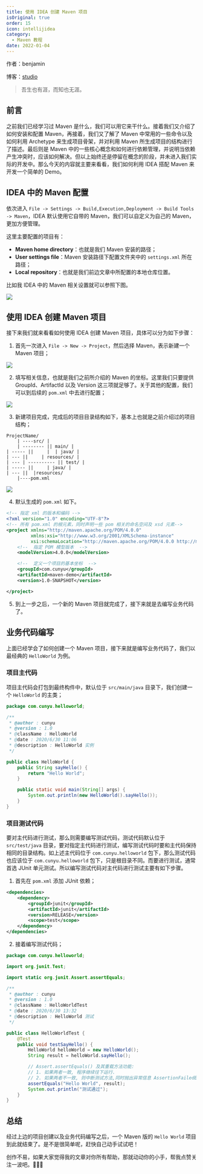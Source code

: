 ```yaml
---
title: 使用 IDEA 创建 Maven 项目
isOriginal: true
order: 15
icon: intellijidea
category:
  - Maven 教程
date: 2022-01-04
---
```


作者：benjamin

博客：[studio](https://benjam1n.eu.org)

> 吾生也有涯，而知也无涯。

## 前言

之前我们已经学习过 Maven 是什么，我们可以用它来干什么。接着我们又介绍了如何安装和配置 Maven，再接着，我们又了解了 Maven 中常用的一些命令以及如何利用 Archetype 来生成项目骨架，并对利用 Maven 所生成项目的结构进行了描述。最后则是 Maven 中的一些核心概念和如何进行依赖管理，并说明当依赖产生冲突时，应该如何解决。但以上始终还是停留在概念的阶段，并未进入我们实际的开发中。那么今天的内容就主要来看看，我们如何利用 IDEA 搭配 Maven 来开发一个简单的 Demo。

## IDEA 中的 Maven 配置

依次进入 `File -> Settings -> Build,Execution,Deployment -> Build Tools -> Maven`，IDEA 默认使用它自带的 Maven，我们可以自定义为自己的 Maven，更加方便管理。

这里主要配置的项目有：

- **Maven home directory**：也就是我们 Maven 安装的路径；
- **User settings file**：Maven 安装路径下配置文件夹中的 `settings.xml` 所在路径；
- **Local repository**：也就是我们前边文章中所配置的本地仓库位置。

比如我 IDEA 中的 Maven 相关设置就可以参照下图。

![](./assets/idea-maven-setting.png)

## 使用 IDEA 创建 Maven 项目

接下来我们就来看看如何使用 IDEA 创建 Maven 项目，具体可以分为如下步骤：

1.  首先一次进入 `File -> New -> Project`，然后选择 Maven，表示新建一个 Maven 项目；

![](./assets/maven-with-idea.png)

2.  填写相关信息，也就是我们之前所介绍的 Maven 的坐标。这里我们只要提供 GroupId、ArtifactId 以及 Version 这三项就足够了。关于其他的配置，我们可以到后续的 `pom.xml` 中去进行配置；

![](./assets/maven-pro-attr.png)

3.  新建项目完成，完成后的项目目录结构如下，基本上也就是之前介绍过的项目结构；

```
ProjectName/
    | ----src/ |
    | -------- || main/ |
| ----- ||     |  | java/ |
| --- ||     | resources/ |
| --- | ---------- || test/ |
| ----- ||     | java/ |
| --- ||  |resources/
    |----pom.xml
```

![](./assets/pro-structure.png)

4.  默认生成的 `pom.xml` 如下。

```xml
<!-- 指定 xml 的版本和编码 -->
<?xml version="1.0" encoding="UTF-8"?>
<!-- 所有 pom.xml 的根元素，同时声明一些 pom 相关的命名空间及 xsd 元素-->
<project xmlns="http://maven.apache.org/POM/4.0.0"
         xmlns:xsi="http://www.w3.org/2001/XMLSchema-instance"
         xsi:schemaLocation="http://maven.apache.org/POM/4.0.0 http://maven.apache.org/xsd/maven-4.0.0.xsd">
    <!--  指定 POM 模型版本  -->
    <modelVersion>4.0.0</modelVersion>

    <!--  定义一个项目的基本坐标  -->
    <groupId>com.cunyu</groupId>
    <artifactId>maven-demo</artifactId>
    <version>1.0-SNAPSHOT</version>

</project>

```

5.  到上一步之后，一个新的 Maven 项目就完成了，接下来就是去编写业务代码了。

## 业务代码编写

上面已经学会了如何创建一个 Maven 项目，接下来就是编写业务代码了，我们以最经典的 `HelloWorld` 为例。

### 项目主代码

项目主代码会打包到最终构件中，默认位于 `src/main/java` 目录下，我们创建一个 `HelloWorld` 的主类；

```java
package com.cunyu.helloworld;

/**
 * @author : cunyu
 * @version : 1.0
 * @className : HelloWorld
 * @date : 2020/6/30 11:06
 * @description : HelloWorld 实例
 */

public class HelloWorld {
    public String sayHello() {
        return "Hello World";
    }

    public static void main(String[] args) {
        System.out.println(new HelloWorld().sayHello());
    }
}
```

### 项目测试代码

要对主代码进行测试，那么则需要编写测试代码，测试代码默认位于 `src/test/java` 目录，要对指定主代码进行测试，编写测试代码时要和主代码保持相同的目录结构。如上述主代码位于 `com.cunyu.helloworld` 包下，那么测试代码也应该位于 `com.cunyu.helloworld` 包下，只是根目录不同。而要进行测试，通常首选 JUnit 单元测试。所以编写测试代码对主代码进行测试主要有如下步骤。

1.  首先在 `pom.xml` 添加 JUnit 依赖；

```xml
<dependencies>
    <dependency>
        <groupId>junit</groupId>
        <artifactId>junit</artifactId>
        <version>RELEASE</version>
        <scope>test</scope>
    </dependency>
</dependencies>
```

2.  接着编写测试代码；

```java
package com.cunyu.helloworld;

import org.junit.Test;

import static org.junit.Assert.assertEquals;

/**
 * @author : cunyu
 * @version : 1.0
 * @className : HelloWorldTest
 * @date : 2020/6/30 13:32
 * @description : HelloWorld 测试
 */

public class HelloWorldTest {
    @Test
    public void testSayHello() {
        HelloWorld helloWorld = new HelloWorld();
        String result = helloWorld.sayHello();

        // Assert.assertEquals() 及其重载方法功能:
        // 1. 如果两者一致, 程序继续往下运行.
        // 2. 如果两者不一致, 则中断测试方法,同时抛出异常信息 AssertionFailedError.
        assertEquals("Hello World", result);
        System.out.println("测试通过");
    }
}
```

## 总结

经过上边的项目创建以及业务代码编写之后，一个 Maven 版的 `Hello World` 项目到此就结束了。是不是很简单呢，赶快自己动手试试吧！

创作不易，如果大家觉得我的文章对你所有帮助，那就动动你的小手，帮我点赞关注一波吧。💖💖💖
